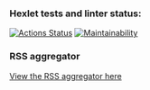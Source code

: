 ### Hexlet tests and linter status:

[![Actions Status](https://github.com/user-3a9afc676c66a4ad/frontend-project-11/actions/workflows/hexlet-check.yml/badge.svg)](https://github.com/user-3a9afc676c66a4ad/frontend-project-11/actions)
[![Maintainability](https://api.codeclimate.com/v1/badges/329dfb0d75841c2a97dc/maintainability)](https://codeclimate.com/github/user-3a9afc676c66a4ad/frontend-project-11/maintainability)

### RSS aggregator

[View the RSS aggregator here](https://frontend-project-11-5h2c8ztft-olegs-projects-aab0aca5.vercel.app/)
